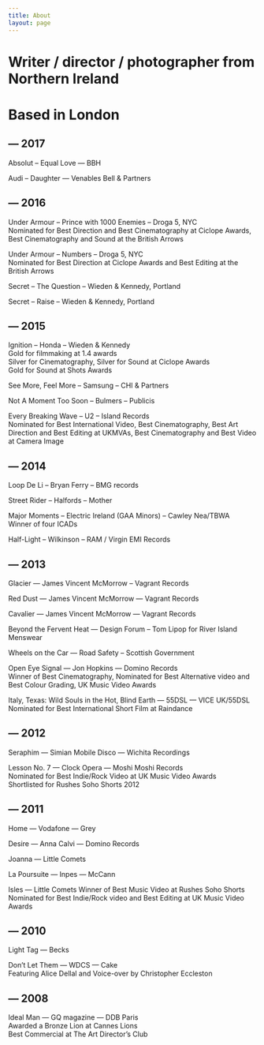 ```yaml
---
title: About
layout: page
---
```


# Writer / director / photographer from Northern Ireland
# Based in London

## — 2017
Absolut – Equal Love — BBH

Audi – Daughter — Venables Bell & Partners

## — 2016

Under Armour – Prince with 1000 Enemies – Droga 5, NYC  
Nominated for Best Direction and Best Cinematography at Ciclope Awards, Best Cinematography and Sound at the British Arrows

Under Armour – Numbers – Droga 5, NYC  
Nominated for Best Direction at Ciclope Awards and Best Editing at the British Arrows

Secret – The Question – Wieden & Kennedy, Portland

Secret – Raise – Wieden & Kennedy, Portland

## — 2015

Ignition – Honda – Wieden & Kennedy  
Gold for filmmaking at 1.4 awards  
Silver for Cinematography, Silver for Sound at Ciclope Awards  
Gold for Sound at Shots Awards

See More, Feel More – Samsung – CHI & Partners

Not A Moment Too Soon – Bulmers – Publicis

Every Breaking Wave – U2 – Island Records  
Nominated for Best International Video, Best Cinematography, Best Art Direction and Best Editing at UKMVAs, Best Cinematography and Best Video at Camera Image

## — 2014

Loop De Li – Bryan Ferry – BMG records

Street Rider – Halfords – Mother

Major Moments – Electric Ireland (GAA Minors) – Cawley Nea/TBWA  
Winner of four ICADs

Half-Light – Wilkinson – RAM / Virgin EMI Records

## — 2013

Glacier — James Vincent McMorrow – Vagrant Records

Red Dust — James Vincent McMorrow — Vagrant Records

Cavalier — James Vincent McMorrow — Vagrant Records

Beyond the Fervent Heat — Design Forum – Tom Lipop for River Island Menswear

Wheels on the Car — Road Safety – Scottish Government

Open Eye Signal — Jon Hopkins — Domino Records  
Winner of Best Cinematography, Nominated for Best Alternative video and Best Colour Grading, UK Music Video Awards

Italy, Texas: Wild Souls in the Hot, Blind Earth — 55DSL — VICE UK/55DSL  
Nominated for Best International Short Film at Raindance

## — 2012

Seraphim — Simian Mobile Disco — Wichita Recordings

Lesson No. 7 — Clock Opera — Moshi Moshi Records  
Nominated for Best Indie/Rock Video at UK Music Video Awards  
Shortlisted for Rushes Soho Shorts 2012

## — 2011

Home — Vodafone — Grey

Desire — Anna Calvi — Domino Records

Joanna — Little Comets

La Poursuite — Inpes — McCann

Isles — Little Comets
Winner of Best Music Video at Rushes Soho Shorts  
Nominated for Best Indie/Rock video and Best Editing at UK Music Video Awards

## — 2010

Light Tag — Becks

Don’t Let Them — WDCS — Cake  
Featuring Alice Dellal and Voice-over by Christopher Eccleston

## — 2008

Ideal Man — GQ magazine — DDB Paris  
Awarded a Bronze Lion at Cannes Lions  
Best Commercial at The Art Director’s Club